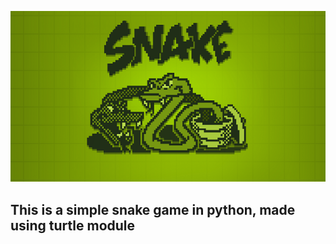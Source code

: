 <p align="center">
  <img src="snake.png" />
</p>
<p align="center">
  <h2>
  This is a simple snake game in python, made using turtle module</b>
</h2>
</p>



